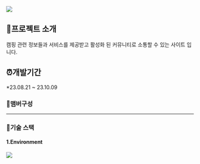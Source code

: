 

<img src="https://ifh.cc/g/ACLpkg.jpg" />

## :page_with_curl:프로젝트 소개
 캠핑 관련 정보들과 서비스를 제공받고 활성화 된 커뮤니티로 소통할 수 있는 사이트 입니다.
<br>


## :alarm_clock:개발기간
*23.08.21 ~ 23.10.09


### :two_women_holding_hands:맴버구성



---


### :open_file_folder:기술 스택


#### 1.Environment

<img src="https://img.shields.io/badge/Visual Studio Code-007ACC?style=flat-square&logo=Visual Studio Code&logoColor=white"/>






